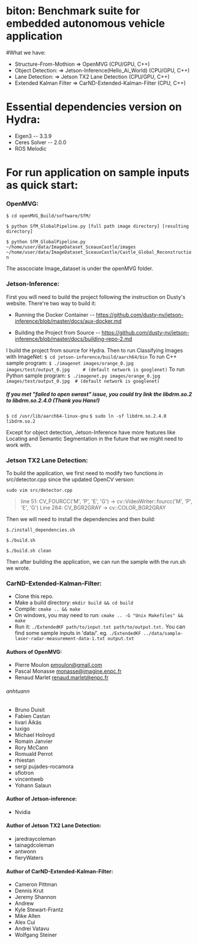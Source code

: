 # biton: Benchmark suite for embedded autonomous vehicle application
#What we have:
- Structure-From-Mothion  =>  OpenMVG (CPU/GPU, C++)
- Object Detection:       =>  Jetson-Inference(Hello_Ai_World) (CPU/GPU, C++)
- Lane Detection:         =>  Jetson TX2 Lane Detection (CPU/GPU, C++)
- Extended Kalman Filter => CarND-Extended-Kalman-Filter (CPU, C++)

# Essential dependencies version on Hydra:
- Eigen3 -- 3.3.9
- Ceres Solver -- 2.0.0
- ROS Melodic

# For run application on sample inputs as quick start:
### OpenMVG: 
`$ cd openMVG_Build/software/SfM/`


`$ python SfM_GlobalPipeline.py [full path image directory] [resulting directory]`          

`$ python SfM_GlobalPipeline.py ~/home/user/data/ImageDataset_SceauxCastle/images ~/home/user/data/ImageDataset_SceauxCastle/Castle_Global_Reconstruction`

The asscociate Image_dataset is under the openMVG folder.

### Jetson-Inference:
First you will need to build the project following the instruction on Dusty's website.
There're two way to build it:
- Running the Docker Container  --  https://github.com/dusty-nv/jetson-inference/blob/master/docs/aux-docker.md

- Building the Project from Source  --  https://github.com/dusty-nv/jetson-inference/blob/master/docs/building-repo-2.md


I build the project from source for Hydra.
Then to run Classifying Images with ImageNet:
`$ cd jetson-inference/build/aarch64/bin`
To run C++ sample program:
`$ ./imagenet images/orange_0.jpg images/test/output_0.jpg     # (default network is googlenet)`
To run Python sample program:
`$ ./imagenet.py images/orange_0.jpg images/test/output_0.jpg  # (default network is googlenet)`

##### If you met "failed to open swrast" issue, you could try link the libdrm.so.2 to libdrm.so.2.4.0 (Thank you Hans!)
`$ cd /usr/lib/aarch64-linux-gnu`
`$ sudo ln -sf libdrm.so.2.4.0 libdrm.so.2`

Except for object detection, Jetson-Inference have more features like Locating and Semantic Segmentation in the future that we might need to work with.



### Jetson TX2 Lane Detection:
To build the application, we first need to modify two functions in src/detector.cpp since the updated OpenCV version:

`sudo vim src/detector.cpp`

> line 51: 	CV_FOURCC('M', 'P', 'E', 'G') -> cv::VideoWriter::fourcc('M', 'P', 'E', 'G')
> Line 284:	CV_BGR2GRAY -> cv::COLOR_BGR2GRAY

Then we will need to install the dependencies and then build:


`$./install_dependencies.sh`


`$./build.sh`


`$./build.sh clean`

Then after building the application, we can run the sample with the run.sh we wrote.

### CarND-Extended-Kalman-Filter:
- Clone this repo.
- Make a build directory: `mkdir build && cd build`
- Compile: `cmake .. && make`
- On windows, you may need to run: `cmake .. -G "Unix Makefiles" && make`
- Run it: `./ExtendedKF path/to/input.txt path/to/output.txt.` You can find some sample inputs in 'data/'. eg. `./ExtendedKF ../data/sample-laser-radar-measurement-data-1.txt output.txt`








#### Authors of OpenMVG:
- Pierre Moulon <pmoulon@gmail.com>
- Pascal Monasse <monasse@imagine.enpc.fr>
- Renaud Marlet <renaud.marlet@enpc.fr>

###### anhtuann
- Bruno Duisit
- Fabien Castan
- Iivari Äikäs
- luxigo
- Michael Holroyd
- Romain Janvier
- Rory McCann
- Romuald Perrot
- rhiestan
- sergi pujades-rocamora
- sflotron
- vincentweb
- Yohann Salaun




#### Author of Jetson-inference:
- Nvidia




#### Author of Jetson TX2 Lane Detection:
- jaredraycoleman 
- tainagdcoleman
- antwonn
- fieryWaters

#### Author of CarND-Extended-Kalman-Filter:
- Cameron Pittman
- Dennis Krut
- Jeremy Shannon
- Andrew
- Kyle Stewart-Frantz
- Mike Allen 
- Alex Cui 
- Andrei Vatavu
- Wolfgang Steiner









